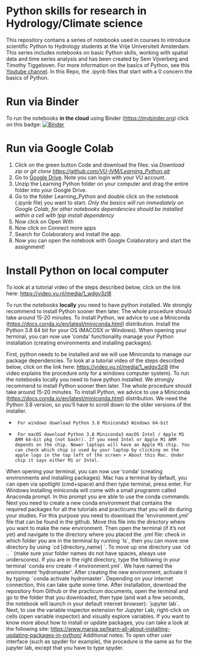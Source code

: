 # Python skills for research in Hydrology/Climate science

This repository contains a series of notebooks used in courses to introduce scientific Python to Hydrology students at the Vrije Universiteit Amsterdam. This series includes notebooks on basic Python skills, working with spatial data and time series analysis and has been created by Sem Vijverberg and Timothy Tiggeloven. For more information on the basics of Python, see this [Youtube channel](https://www.youtube.com/playlist?list=PL2fCZiDqOYYWvJSoIV9J3n-hlZIEoKEdu). In this Repo, the .ipynb files that start with a 0 concern the basics of Python. 


# Run via Binder

To run the notebooks **in the cloud** using Binder (https://mybinder.org) click on this badge:
[![Binder](https://mybinder.org/badge_logo.svg)](https://mybinder.org/v2/gh/VU-IVM/Learning_Python.git/master)

# Run via Google Colab

1. Click on the green button Code and download the files: via *Download zip* or *git clone https://github.com/VU-IVM/Learning_Python.git*
2. Go to [Google Drive](https://drive.google.com/?utm_source=nl&utm_medium=button&utm_campaign=web&utm_content=gotodrive&utm_term=appspagecarousel&usp=apps_start&urp=https%3A%2F%2Fwww.google.com%2F). Note you can login with your VU account.
3. Unzip the Learning Python folder on your computer and drag the entire folder into your Google Drive.
4. Go to the folder Learning_Python and double click on the notebook (.ipynb file) you want to start. *Only the basics will run immediately on Google Colab, for other notebooks dependencies should be installed within a cell with !pip install dependency*
5. Now click on Open With
6. Now click on Connect more apps
7. Search for Colaboratory and install the app.
8. Now you can open the notebook with Google Colaboratory and start the assignment!

# Install Python on local computer

To look at a tutorial video of the steps described below, click on the link here: https://video.vu.nl/media/1_wdgv3zl8 

To run the notebooks **locally** you need to have python installed. We strongly recommend to install Python sooner then later. The whole procedure should take around 15-20 minutes. To install Python, we advice to use a Miniconda (https://docs.conda.io/en/latest/miniconda.html) distribution. Install the Python 3.8 64 bit for your OS (MACOSX or Windows). 
When opening your terminal, you can now use 'conda' functionality manage your Python installation (creating environments and installing packages). 


First, python needs to be installed and we will use Miniconda to manage our package dependencies.
To look at a tutorial video of the steps described below, click on the link here: https://video.vu.nl/media/1_wdgv3zl8 (the video explains the procedure only for a windows computer system).
To run the notebooks locally you need to have python installed. We strongly recommend to install Python sooner then later. The whole procedure should take around 15-20 minutes. To install Python, we advice to use a Miniconda (https://docs.conda.io/en/latest/miniconda.html) distribution. We need the Python 3.8 version, so you’ll have to scroll down to the older versions of the installer.

-      For windows download Python 3.8 Miniconda3 Windows 64-bit
-      For macOS download Python 3.8 Miniconda3 macOS Intel / Apple M1 ARM 64-bit pkg (not bash!). If you need Intel or Apple M1 ARM depends on the chip. Newer laptops will have an Apple M1 chip. You can check which chip is used by your laptop by clicking on the apple logo in the top left of the screen > About this Mac. Under chip it says either M1 or Intel.

When opening your terminal, you can now use 'conda' (creating environments and installing packages).
Mac has a terminal by default, you can open via spotlight (cmd+space) and then type terminal, press enter.
For Windows installing miniconda will come with a small programm called Anaconda prompt. In this prompt you are able to use the conda commands.
Next you need to create a new conda environment that contains the required packages for all the tutorials and practicums that you will do during your studies. For this purpose you need to download the 'environment.yml' file that can be found in the github. Move this file into the directory where you want to make the new environment.
Then open the terminal (if it’s not yet) and navigate to the directory where you placed the .yml file: check in which folder you are in the terminal by running ´ls´, then you can move one directory by using ´cd [directory_name] ´. To move up one directory use ´cd .. ´ (make sure your folder names do not have spaces, always use underscores).
If you are in the right directory, type the following in your terminal ´conda env create -f environment.yml´.
We have named the environment 'hydromaster'. After creating the new environment, activate it by typing: ´conda activate hydromaster´. Depending on your internet connection, this can take quite some time.
After installation, download the repository from Github or the practicum documents, open the terminal and go to the folder that you downloaded, then type (and wait a few seconds, the notebook will launch in your default internet browser): ´jupyter lab´. Next, to use the variable inspector extension for Jupyter Lab, right-click on cells (open variable inspector) and visually explore variables.
If you want to know more about how to install or update packages, you can take a look at the following site: https://www.marsja.se/learn-all-about-installing-updating-packages-in-python/
Additional notes: To open other user interface (such as spyder for example), the procedure is the same as for the jupyter lab, except that you have to type spyder.
